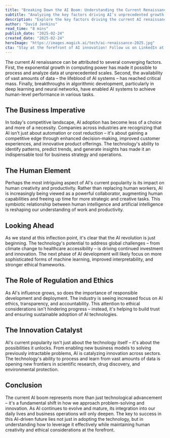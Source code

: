 ```yaml
---
title: "Breaking Down the AI Boom: Understanding the Current Renaissance in Artificial Intelligence"
subtitle: "Analyzing the key factors driving AI's unprecedented growth and adoption"
description: "Explore the key factors driving the current AI renaissance, from technological breakthroughs to business imperatives. Learn how AI is reshaping industries, augmenting human capabilities, and catalyzing innovation while maintaining focus on ethical considerations and responsible development."
author: "David Jenkins"
read_time: "8 mins"
publish_date: "2025-02-24"
created_date: "2025-02-24"
heroImage: "https://images.magick.ai/tech/ai-renaissance-2025.jpg"
cta: "Stay at the forefront of AI innovation! Follow us on LinkedIn at MagickAI for regular insights and analysis on the evolving artificial intelligence landscape."
---
```


The current AI renaissance can be attributed to several converging factors. First, the exponential growth in computing power has made it possible to process and analyze data at unprecedented scales. Second, the availability of vast amounts of data – the lifeblood of AI systems – has reached critical mass. Finally, breakthroughs in algorithmic development, particularly in deep learning and neural networks, have enabled AI systems to achieve human-level performance in various tasks.

## The Business Imperative

In today's competitive landscape, AI adoption has become less of a choice and more of a necessity. Companies across industries are recognizing that AI isn't just about automation or cost reduction – it's about gaining a competitive edge through enhanced decision-making, improved customer experiences, and innovative product offerings. The technology's ability to identify patterns, predict trends, and generate insights has made it an indispensable tool for business strategy and operations.

## The Human Element

Perhaps the most intriguing aspect of AI's current popularity is its impact on human creativity and productivity. Rather than replacing human workers, AI is increasingly being viewed as a powerful collaborator, augmenting human capabilities and freeing up time for more strategic and creative tasks. This symbiotic relationship between human intelligence and artificial intelligence is reshaping our understanding of work and productivity.

## Looking Ahead

As we stand at this inflection point, it's clear that the AI revolution is just beginning. The technology's potential to address global challenges – from climate change to healthcare accessibility – is driving continued investment and innovation. The next phase of AI development will likely focus on more sophisticated forms of machine learning, improved interpretability, and stronger ethical frameworks.

## The Role of Regulation and Ethics

As AI's influence grows, so does the importance of responsible development and deployment. The industry is seeing increased focus on AI ethics, transparency, and accountability. This attention to ethical considerations isn't hindering progress – instead, it's helping to build trust and ensuring sustainable adoption of AI technologies.

## The Innovation Catalyst

AI's current popularity isn't just about the technology itself – it's about the possibilities it unlocks. From enabling new business models to solving previously intractable problems, AI is catalyzing innovation across sectors. The technology's ability to process and learn from vast amounts of data is opening new frontiers in scientific research, drug discovery, and environmental protection.

## Conclusion

The current AI boom represents more than just technological advancement – it's a fundamental shift in how we approach problem-solving and innovation. As AI continues to evolve and mature, its integration into our daily lives and business operations will only deepen. The key to success in this AI-driven future lies not just in adopting the technology, but in understanding how to leverage it effectively while maintaining human creativity and ethical considerations at the forefront.